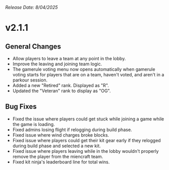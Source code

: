 _Release Date: 8/04/2025_

# v2.1.1

## General Changes

- Allow players to leave a team at any point in the lobby.
- Improve the leaving and joining team logic.
- The gamerule voting menu now opens automatically when gamerule voting starts for players that are on a team, haven't voted, and aren't in a parkour session.
- Added a new "Retired" rank. Displayed as "R".
- Updated the "Veteran" rank to display as "OG".

## Bug Fixes

- Fixed the issue where players could get stuck while joining a game while the game is loading.
- Fixed admins losing flight if relogging during build phase.
- Fixed issue where wind charges broke blocks.
- Fixed issue where players could get their kit gear early if they relogged during build phase and selected a new kit.
- Fixed issue where players leaving while in the lobby wouldn't properly remove the player from the miencraft team.
- Fixed kit ninja's leaderboard line for total wins.
